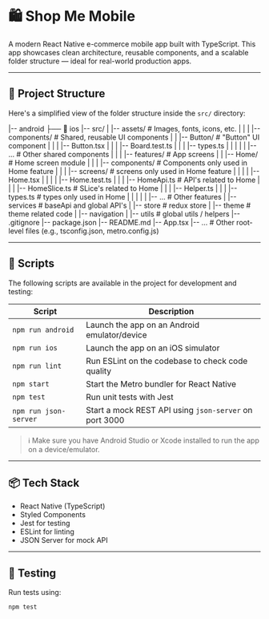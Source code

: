 # 🛍️ Shop Me Mobile

A modern React Native e-commerce mobile app built with TypeScript. This app showcases clean architecture, reusable components, and a scalable folder structure — ideal for real-world production apps.

---

## 📁 Project Structure

Here's a simplified view of the folder structure inside the `src/` directory:

|-- android
├── 📁 ios
|-- src/
| |-- assets/ # Images, fonts, icons, etc.
| |
| |-- components/ # Shared, reusable UI components
| | |-- Button/ # "Button" UI component
| | | |-- Button.tsx
| | | |-- Board.test.ts
| | | |-- types.ts
| | |
| | |-- ... # Other shared components
| |
| |-- features/ # App screens
| | |-- Home/ # Home screen module
| | | |-- components/ # Components only used in Home feature
| | | |-- screens/ # screens only used in Home feature
| | | | |-- Home.tsx
| | | | |-- Home.test.ts
| | | |-- HomeApi.ts # API's related to Home
| | | |-- HomeSlice.ts # SLice's related to Home
| | | |-- Helper.ts
| | | |-- types.ts # types only used in Home
| | |
| | |-- ... # Other features
| |--services # baseApi and global API's
| |-- store # redux store
| |-- theme # theme related code
| |-- navigation
| |-- utils # global utils / helpers
|-- .gitignore
|-- package.json
|-- README.md
|-- App.tsx
|-- ... # Other root-level files (e.g., tsconfig.json, metro.config.js)

---

## 🚀 Scripts

The following scripts are available in the project for development and testing:

| Script                | Description                                            |
| --------------------- | ------------------------------------------------------ |
| `npm run android`     | Launch the app on an Android emulator/device           |
| `npm run ios`         | Launch the app on an iOS simulator                     |
| `npm run lint`        | Run ESLint on the codebase to check code quality       |
| `npm start`           | Start the Metro bundler for React Native               |
| `npm test`            | Run unit tests with Jest                               |
| `npm run json-server` | Start a mock REST API using `json-server` on port 3000 |

> ℹ️ Make sure you have Android Studio or Xcode installed to run the app on a device/emulator.

---

## 📦 Tech Stack

- React Native (TypeScript)
- Styled Components
- Jest for testing
- ESLint for linting
- JSON Server for mock API

---

## 🧪 Testing

Run tests using:

```bash
npm test

```
